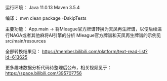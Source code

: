 运行环境：
Java 11.0.13
Maven 3.5.4

编译：
mvn clean package -DskipTests

主要功能：
App.main -> 将Mleague官方牌谱转换为天凤再生牌谱，以便后续进行NAGA或者其他麻将AI引擎的分析
Mleague官方牌谱和天凤再生牌谱的示例见src/main/resources

全部转换结果见：
https://member.bilibili.com/platform/text-read-list?id=613625

更多趣味数据分析代码待整理后公布，相关视频见于：
https://space.bilibili.com/395707756
